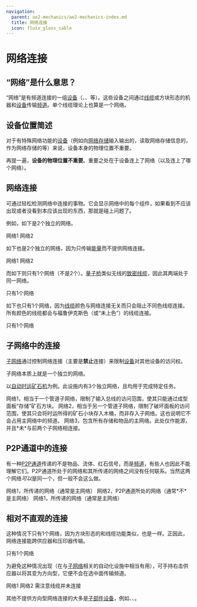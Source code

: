 ```yaml
---
navigation:
  parent: ae2-mechanics/ae2-mechanics-index.md
  title: 网络连接
  icon: fluix_glass_cable
---
```


# 网络连接

## “网络”是什么意思？

“网络”是有频道连接的一组[设备](devices.md)（<ItemLink id="charger" />、<ItemLink id="interface" />、<ItemLink id="drive" />等）。这些设备之间通过[线缆](../items-blocks-machines/cables.md)或方块形态的机器和[设备](devices.md)传输[频道](channels.md)。单个线缆理论上也算是一个网络。

## 设备位置简述

对于有特殊网络功能的[设备](devices.md)（例如向[网络存储](import-export-storage.md)输入输出的<ItemLink id="interface" />，读取网络存储信息的<ItemLink id="level_emitter" />，作为网络存储的<ItemLink id="drive" />等）来说，设备本身的物理位置不重要。

再提一遍，**设备的物理位置不重要**。重要之处在于设备连上了网络（以及连上了哪个网络）。

## 网络连接

可通过<ItemLink id="network_tool" />轻松检测网络中连接的事物。它会显示网络中的每个组件，如果看到不应该出现或者没看到本应该出现的东西，那就是碰上问题了。

例如，如下是2个独立的网络。

<GameScene zoom="6" background="transparent">
  <ImportStructure src="../assets/assemblies/2_networks_1.snbt" />

  <BoxAnnotation color="#915dcd" min="0 0 0" max="1 2 2">
        网络1
  </BoxAnnotation>

<BoxAnnotation color="#5CA7CD" min="2 0 0" max="3 2 2">
        网络2
  </BoxAnnotation>

  <IsometricCamera yaw="195" pitch="30" />
</GameScene>

如下也是2个独立的网络，因为<ItemLink id="quartz_fiber" />只传输[能量](energy.md)而不提供网络连接。

<GameScene zoom="6" background="transparent">
  <ImportStructure src="../assets/assemblies/2_networks_2.snbt" />

  <BoxAnnotation color="#915dcd" min="0 0 0" max="1 2 2">
        网络1
  </BoxAnnotation>

  <BoxAnnotation color="#5CA7CD" min="1.3 0 0" max="3 2 2">
        网络2
  </BoxAnnotation>

  <IsometricCamera yaw="195" pitch="30" />
</GameScene>

而如下则只有1个网络（不是2个）。[量子桥](../items-blocks-machines/quantum_bridge.md)类似无线的[致密线缆](../items-blocks-machines/cables.md#致密线缆)，因此其两端处于同一网络。

<GameScene zoom="4" background="transparent">
  <ImportStructure src="../assets/assemblies/actually_1_network.snbt" />

  <BoxAnnotation color="#915dcd" min="0 0 0" max="7 3 3">
        只有1个网络
  </BoxAnnotation>

  <IsometricCamera yaw="195" pitch="30" />
</GameScene>

如下也只有1个网络，因为[线缆](../items-blocks-machines/cables.md)颜色与网络连接无关而只会阻止不同色线缆连接。所有颜色的线缆都会与福鲁伊克斯色（或“未上色”）的线缆连接。

<GameScene zoom="6" background="transparent">
  <ImportStructure src="../assets/assemblies/actually_1_network_2.snbt" />

  <BoxAnnotation color="#915dcd" min="0 0 0" max="4 2 2">
        只有1个网络
  </BoxAnnotation>

  <IsometricCamera yaw="195" pitch="30" />
</GameScene>

## 子网络中的连接

[子网络](subnetworks.md)通过控制网络连接（主要是**禁止**连接）来限制[设备](devices.md)对其他设备的访问权。

子网络本质上就是一个独立的网络。

以[自动时运矿石机](../example-setups/ore-fortuner.md)为例。此设施内有3个独立网络，且均用于完成特定任务。

<GameScene zoom="6" interactive={true}>
  <ImportStructure src="../assets/assemblies/ore_fortuner.snbt" />

  <BoxAnnotation color="#915dcd" min="0 0 2" max="3 1 3">
        网络1，相当于一个管道子网络，限制了输入总线的访问范围，使其只能通过成型面板“存储”矿石方块。
  </BoxAnnotation>

  <BoxAnnotation color="#5CA7CD" min="0 0 0" max="3 1 1">
        网络2，相当于另一个管道子网络，限制了破坏面板的访问范围，使其只会将时运所得的矿石小块存入木桶，而非存入子网络。这也说明它不会占用主网络中的频道。
  </BoxAnnotation>

  <BoxAnnotation color="#82CD5C" min="2 0 1" max="4 1 2">
        网络3，包含所有存储和物品的主网络。此处仅作能源，并且*未*与前两个子网络相连接。
  </BoxAnnotation>

  <IsometricCamera yaw="195" pitch="30" />
</GameScene>

## P2P通道中的连接

有一种[P2P通道](../items-blocks-machines/p2p_tunnels.md)传递的不是物品、流体、红石信号，而是[频道](channels.md)，有些人也因此不能理解它们。P2P通道所处于的网络和其所传递的网络之间没有任何联系。当然这两个网络*可以*是同一个，但一般不会这么做。

<GameScene zoom="6" background="transparent">
  <ImportStructure src="../assets/assemblies/p2p_channels_network_connection.snbt" />

  <BoxAnnotation color="#915dcd" min="0 0 0" max="1.98 2 1">
        网络1，所传递的网络（通常是主网络）
  </BoxAnnotation>

  <BoxAnnotation color="#5CA7CD" min="2.02 0 0" max="3.98 1 1">
        网络2，P2P通道所处的网络（通常*不*是主网络）
  </BoxAnnotation>

  <BoxAnnotation color="#915dcd" min="4.02 0 0" max="6 1 1">
        网络1，所传递的网络（通常是主网络）
  </BoxAnnotation>

  <IsometricCamera yaw="195" pitch="30" />
</GameScene>

## 相对不直观的连接

这种情况下只有1个网络，因为方块形态的<ItemLink id="pattern_provider" />和线缆功能类似，<ItemLink id="inscriber" />也是一样。正因此，网络连接能跨供应器和压印器传输。

<GameScene zoom="6" background="transparent">
  <ImportStructure src="../assets/assemblies/pattern_provider_network_connection_1.snbt" />

  <BoxAnnotation color="#915dcd" min="0 0 0" max="4 2 2">
        只有1个网络
  </BoxAnnotation>

  <IsometricCamera yaw="195" pitch="30" />
</GameScene>

为避免这种情况出现（在与[子网络](subnetworks.md)相关的自动化设施中相当有用），可手持<ItemLink id="certus_quartz_wrench" />右击供应器以将其变为方向型，它便不会在选中面传输频道。

<Row gap="40">
<GameScene zoom="6" background="transparent">
  <ImportStructure src="../assets/assemblies/pattern_provider_network_connection_2.snbt" />

  <BoxAnnotation color="#915dcd" min="0 0 0" max="1.98 2 2">
        网络1
  </BoxAnnotation>

  <BoxAnnotation color="#5CA7CD" min="2.02 0 0" max="4 2 2">
        网络2
  </BoxAnnotation>

  <IsometricCamera yaw="195" pitch="30" />
</GameScene>

<GameScene zoom="6" background="transparent">
  <ImportStructure src="../assets/assemblies/pattern_provider_directional_connection.snbt" />

  <BoxAnnotation color="#ee3333" min="1 .3 .3" max="1.3 .7 .7">
        需注意线缆并未连接
  </BoxAnnotation>

  <IsometricCamera yaw="255" pitch="30" />
</GameScene>
</Row>

其他不提供方向型网络连接的大多是[子部件](cable-subparts.md)[设备](devices.md)，例如<ItemLink id="import_bus" />、<ItemLink id="storage_bus" />、<ItemLink id="cable_interface" />。

<GameScene zoom="6" background="transparent">
  <ImportStructure src="../assets/assemblies/subpart_no_connection.snbt" />
  <IsometricCamera yaw="195" pitch="30" />
</GameScene>